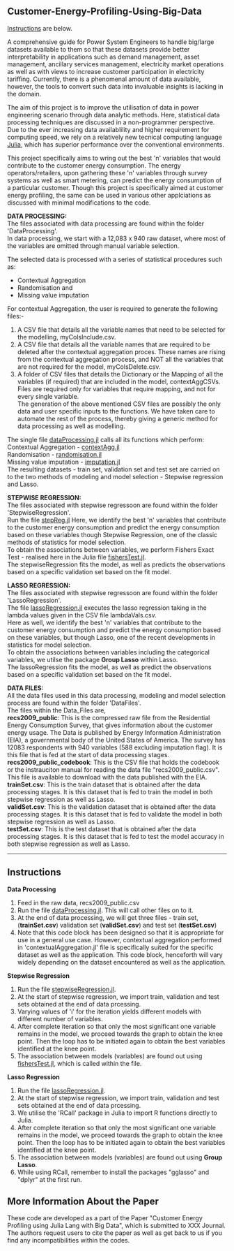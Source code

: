 ## Customer-Energy-Profiling-Using-Big-Data

 [Instructions](#instructions) are below.

A comprehensive guide for Power System Engineers to handle big/large datasets available to them so that these datasets provide better interpretability in applications such as demand management, asset management, ancillary services management, electricity market operations as well as with views to increase customer participation in electricity tariffing. Currently, there is a phenomenal amount of data available, however, the tools to convert such data into invaluable insights is lacking in the domain.  

The aim of this project is to improve the utilisation of data in power engineering scenario through data analytic methods. Here, statistical data processing techniques are discussed in a non-programmer perspective.  
Due to the ever increasing data availablility and higher requirement for computing speed, we rely on a relatively new tecnical computing language [Julia](https://julialang.org/), which has superior performance over the conventional environments.  

This project specifically aims to wring out the best 'n' variables that would contribute to the customer energy consumption. The energy operators/retailers, upon gathering these 'n' variables through survey systems as well as smart metering, can predict the energy consumption of a particular customer. Though this project is specifically aimed at customer energy profiling, the same can be used in various other applciations as discussed with minimal modifications to the code.  


**DATA PROCESSING:**  
The files associated with data processing are found within the folder 'DataProcessing'.  
In data processing, we start with a 12,083 x 940 raw dataset, where most of the variables are omitted through manual variable selection.  

The selected data is processed with a series of statistical procedures such as:  

* Contextual Aggregation  
* Randomisation and  
* Missing value imputation  

For contextual Aggregation, the user is required to generate the following files:-  
1. A CSV file that details all the variable names that need to be selected for the modelling, myColsInclude.csv.  
2. A CSV file that details all the variable names that are required to be deleted after the contextual aggregation proces. These names are rising from the contextual aggregation process, and NOT all the variables that are not required for the model, myColsDelete.csv.  
3. A folder of CSV files that details the Dictionary or the Mapping of all the variables (if required) that are included in the model, contextAggCSVs. Files are required only for variables that require mapping, and not for every single variable.  
The generation of the above mentioned CSV files are possibly the only data and user specific inputs to the functions. We have taken care to automate the rest of the process, thereby giving a generic method for data processing as well as modelling.


The single file [dataProcessing.jl](https://github.com/ebbythomas/Customer-Energy-Profiling-Using-Big-Data/blob/master/DataProcessing/dataProcessing.jl) calls all its functions which perform:    
Contextual Aggregation - [contextAgg.jl](https://github.com/ebbythomas/Customer-Energy-Profiling-Using-Big-Data/blob/master/DataProcessing/contextualAggregation.jl)   
Randomisation - [randomisation.jl](https://github.com/ebbythomas/Customer-Energy-Profiling-Using-Big-Data/blob/master/DataProcessing/randomisation.jl)  
Missing value imputation - [imputation.jl](https://github.com/ebbythomas/Customer-Energy-Profiling-Using-Big-Data/blob/master/DataProcessing/imputation.jl)  
The resulting datasets - train set, validation set and test set are carried on to the two methods of modeling and model selection - Stepwise regression and Lasso.  

**STEPWISE REGRESSION:**  
The files associated with stepwise regressoon are found within the folder 'StepwiseRegression'.  
Run the file [stepReg.jl](https://github.com/ebbythomas/Customer-Energy-Profiling-Using-Big-Data/blob/master/StepwiseRegression/stepReg.jl) 
Here, we identify the best 'n' variables that contribute to the customer energy consumption and predict the energy consumption based on these variables though Stepwise Regression, one of the classic methods of statistics for model selection.  
To obtain the associations between variables, we perform Fishers Exact Test - realised here in the Julia file [fishersTest.jl](https://github.com/ebbythomas/Customer-Energy-Profiling-Using-Big-Data/blob/master/StepwiseRegression/fishersTest.jl).  
The stepwiseRegression fits the model, as well as predicts the observations based on a specific validation set based on the fit model.

**LASSO REGRESSION:**  
The files associated with stepwise regressoon are found within the folder 'LassoRegression'.  
The file [lassoRegression.jl](https://github.com/ebbythomas/Customer-Energy-Profiling-Using-Big-Data/blob/master/LassoRegression/lassoRegression.jl) executes the lasso regression taking in the lambda values given in the CSV file lambdaVals.csv.  
Here as well, we identify the best 'n' variables that contribute to the customer energy consumption and predict the energy consumption based on these variables, but though Lasso, one of the recent developments in statistics for model selection.  
To obtain the associations between variables including the categorical variables, we utilse the package **Group Lasso** within Lasso.  
The lassoRegression fits the model, as well as predict the observations based on a specific validation set based on the fit model.

**DATA FILES:**  
All the data files used in this data processing, modeling and model selection process are found within the folder 'DataFiles'.  
The files within the Data_Files are,  
**recs2009_public**: This is the compressed raw file from the Residential Energy Consumption Survey, that gives information about the customer energy usage. The Data is published by Energy Information Administration (EIA), a governmental body of the United States of America. The survey has 12083 respondents with 940 variables (588 excluding imputation flag). It is this file that is fed at the start of data processing stages.  
**recs2009_public_codebook**: This is the CSV file that holds the codebook or the instrauciton manual for reading the data file "recs2009_public.csv". This file is available to download with the data published with the EIA.   
**trainSet.csv**: This is the train dataset that is obtained after the data processing stages. It is this dataset that is fed to train the model in both stepwise regression as well as Lasso.  
**validSet.csv**: This is the validation dataset that is obtained after the data processing stages. It is this dataset that is fed to validate the model in both stepwise regression as well as Lasso.  
**testSet.csv**: This is the test dataset that is obtained after the data processing stages. It is this dataset that is fed to test the model accuracy in both stepwise regression as well as Lasso.

---

Instructions
------------

**Data Processing**  
1. Feed in the raw data, recs2009_public.csv  
2. Run the file [dataProcessing.jl](https://github.com/ebbythomas/Customer-Energy-Profiling-Using-Big-Data/blob/master/DataProcessing/dataProcessing.jl). This will call other files on to it.  
3. At the end of data processing, we will get three files - train set, (**trainSet.csv**) validation set (**validSet.csv**) and test set (**testSet.csv**)  
4. Note that this code block has been designed so that it is appropriate for use in a general use case. However, contextual aggregation performed in 'contextualAggregation.jl' file is specifically suited for the specific dataset as well as the application. This code block, henceforth will vary widely depending on the dataset encountered as well as the application.  

 **Stepwise Regression** 
 1. Run the file [stepwiseRegression.jl](https://github.com/ebbythomas/Customer-Energy-Profiling-Using-Big-Data/tree/master/StepwiseRegression).   
 2. At the start of stepwise regression, we import train, validation and test sets obtained at the end of data prcessing.  
 3. Varying values of 'i' for the iteration yields different models with different number of variables.  
 4. After complete iteration so that only the most significant one variable remains in the model, we proceed towards the graph to obtain the knee point. Then the loop has to be initiated again to obtain the best variables identified at the knee point.  
 5. The association between models (variables) are found out using [fishersTest.jl](https://github.com/ebbythomas/Customer-Energy-Profiling-Using-Big-Data/blob/master/StepwiseRegression/fishersTest.jl), which is called within the file.
 
  **Lasso Regression**  
 1. Run the file [lassoRegression.jl](https://github.com/ebbythomas/Customer-Energy-Profiling-Using-Big-Data/tree/master/LassoRegression).  
 2. At the start of stepwise regression, we import train, validation and test sets obtained at the end of data prcessing.  
 3. We utilise the 'RCall' package in Julia to import R functions directly to Julia.
 4. After complete iteration so that only the most significant one variable remains in the model, we proceed towards the graph to obtain the knee point. Then the loop has to be initiated again to obtain the best variables identified at the knee point.  
 5. The association between models (variables) are found out using **Group Lasso**.  
 6. While using RCall, remember to install the packages "gglasso" and "dplyr" at the first run.



More Information About the Paper
------------
These code are developed as a part of the Paper "Customer Energy Profiling using Julia Lang with Big Data", which is submitted to XXX Journal.  
The authors request users to cite the paper as well as get back to us if you find any incompatibilities within the codes.
